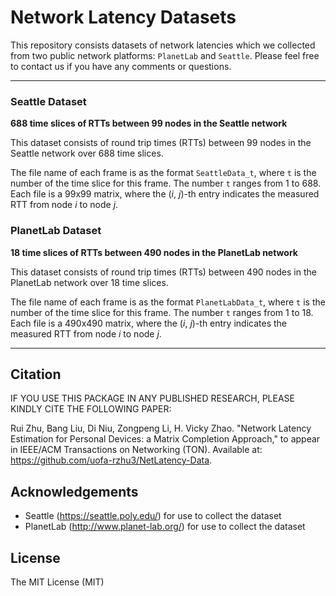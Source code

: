 # Network Latency Datasets

This repository consists datasets of network latencies which we collected from two public network platforms: `PlanetLab` and `Seattle`. Please feel free to contact us if you have any comments or questions.

---

### Seattle Dataset

**688 time slices of RTTs between 99 nodes in the Seattle network**

This dataset consists of round trip times (RTTs) between 99 nodes in the Seattle network over 688 time slices.

The file name of each frame is as the format `SeattleData_t`, where `t` is the number of the time slice for this frame. The number `t` ranges from 1 to 688. Each file is a 99x99 matrix, where the (*i*, *j*)-th entry indicates the measured RTT from node *i* to node *j*.


### PlanetLab Dataset

**18 time slices of RTTs between 490 nodes in the PlanetLab network**

This dataset consists of round trip times (RTTs) between 490 nodes in the PlanetLab network over 18 time slices.

The file name of each frame is as the format `PlanetLabData_t`, where `t` is the number of the time slice for this frame. The number `t` ranges from 1 to 18. Each file is a 490x490 matrix, where the (*i*, *j*)-th entry indicates the measured RTT from node *i* to node *j*.


---

## Citation

IF YOU USE THIS PACKAGE IN ANY PUBLISHED RESEARCH, PLEASE KINDLY CITE THE FOLLOWING PAPER:

Rui Zhu, Bang Liu, Di Niu, Zongpeng Li, H. Vicky Zhao. "Network Latency Estimation for Personal Devices: a Matrix Completion Approach," to appear in IEEE/ACM Transactions on Networking (TON). Available at: https://github.com/uofa-rzhu3/NetLatency-Data.

## Acknowledgements
- Seattle (https://seattle.poly.edu/) for use to collect the dataset
- PlanetLab (http://www.planet-lab.org/) for use to collect the dataset

## License
The MIT License (MIT)

